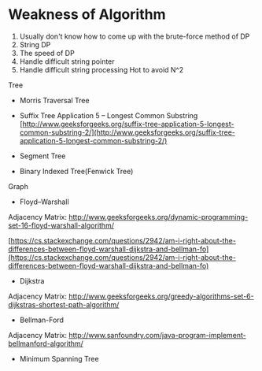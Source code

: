 # Weakness of Algorithm

1. Usually don't know how to come up with the brute-force method of DP
2. String DP
3. The speed of DP
4. Handle difficult string pointer
5. Handle difficult string processing      Hot to avoid N^2

Tree

* Morris Traversal Tree
* Suffix Tree Application 5 – Longest Common Substring [http://www.geeksforgeeks.org/suffix-tree-application-5-longest-common-substring-2/](http://www.geeksforgeeks.org/suffix-tree-application-5-longest-common-substring-2/)
* Segment Tree

* Binary Indexed Tree\(Fenwick Tree\)

Graph

* Floyd–Warshall

Adjacency Matrix:  http://www.geeksforgeeks.org/dynamic-programming-set-16-floyd-warshall-algorithm/

[https://cs.stackexchange.com/questions/2942/am-i-right-about-the-differences-between-floyd-warshall-dijkstra-and-bellman-fo](https://cs.stackexchange.com/questions/2942/am-i-right-about-the-differences-between-floyd-warshall-dijkstra-and-bellman-fo)

* Dijkstra 

Adjacency Matrix:  http://www.geeksforgeeks.org/greedy-algorithms-set-6-dijkstras-shortest-path-algorithm/

* Bellman-Ford

Adjacency Matrix:  http://www.sanfoundry.com/java-program-implement-bellmanford-algorithm/

* Minimum Spanning Tree



